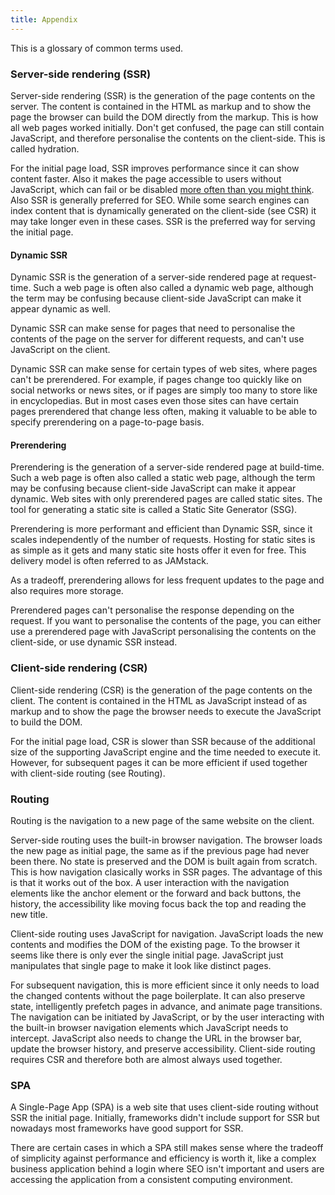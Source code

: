 ```yaml
---
title: Appendix
--- 
```


This is a glossary of common terms used.

### Server-side rendering (SSR)

Server-side rendering (SSR) is the generation of the page contents on the server. The content is contained in the HTML as markup and to show the page the browser can build the DOM directly from the markup. This is how all web pages worked initially. Don't get confused, the page can still contain JavaScript, and therefore personalise the contents on the client-side. This is called hydration.

For the initial page load, SSR improves performance since it can show content faster. Also it makes the page accessible to users without JavaScript, which can fail or be disabled [more often than you might think](https://kryogenix.org/code/browser/everyonehasjs.html). Also SSR is generally preferred for SEO. While some search engines can index content that is dynamically generated on the client-side (see CSR) it may take longer even in these cases. SSR is the preferred way for serving the initial page.

#### Dynamic SSR

Dynamic SSR is the generation of a server-side rendered page at request-time. Such a web page is often also called a dynamic web page, although the term may be confusing because client-side JavaScript can make it appear dynamic as well.

Dynamic SSR can make sense for pages that need to personalise the contents of the page on the server for different requests, and can't use JavaScript on the client.

Dynamic SSR can make sense for certain types of web sites, where pages can't be prerendered. For example, if pages change too quickly like on social networks or news sites, or if pages are simply too many to store like in encyclopedias. But in most cases even those sites can have certain pages prerendered that change less often, making it valuable to be able to specify prerendering on a page-to-page basis.

#### Prerendering

Prerendering is the generation of a server-side rendered page at build-time. Such a web page is often also called a static web page, although the term may be confusing because client-side JavaScript can make it appear dynamic. Web sites with only prerendered pages are called static sites. The tool for generating a static site is called a Static Site Generator (SSG).

Prerendering is more performant and efficient than Dynamic SSR, since it scales independently of the number of requests. Hosting for static sites is as simple as it gets and many static site hosts offer it even for free. This delivery model is often referred to as JAMstack.

As a tradeoff, prerendering allows for less frequent updates to the page and also requires more storage.

Prerendered pages can't personalise the response depending on the request. If you want to personalise the contents of the page, you can either use a prerendered page with JavaScript personalising the contents on the client-side, or use dynamic SSR instead.

### Client-side rendering (CSR)

Client-side rendering (CSR) is the generation of the page contents on the client. The content is contained in the HTML as JavaScript instead of as markup and to show the page the browser needs to execute the JavaScript to build the DOM.

For the initial page load, CSR is slower than SSR because of the additional size of the supporting JavaScript engine and the time needed to execute it. However, for subsequent pages it can be more efficient if used together with client-side routing (see Routing).

### Routing

Routing is the navigation to a new page of the same website on the client.

Server-side routing uses the built-in browser navigation. The browser loads the new page as initial page, the same as if the previous page had never been there. No state is preserved and the DOM is built again from scratch. This is how navigation clasically works in SSR pages. The advantage of this is that it works out of the box. A user interaction with the navigation elements like the anchor element or the forward and back buttons, the history, the accessibility like moving focus back the top and reading the new title.

Client-side routing uses JavaScript for navigation. JavaScript loads the new contents and modifies the DOM of the existing page. To the browser it seems like there is only ever the single initial page. JavaScript just manipulates that single page to make it look like distinct pages.

For subsequent navigation, this is more efficient since it only needs to load the changed contents without the page boilerplate. It can also preserve state, intelligently prefetch pages in advance, and animate page transitions. The navigation can be initiated by JavaScript, or by the user interacting with the built-in browser navigation elements which JavaScript needs to intercept. JavaScript also needs to change the URL in the browser bar, update the browser history, and preserve accessibility. Client-side routing requires CSR and therefore both are almost always used together.

### SPA

A Single-Page App (SPA) is a web site that uses client-side routing without SSR the initial page. Initially, frameworks didn't include support for SSR but nowadays most frameworks have good support for SSR.

There are certain cases in which a SPA still makes sense where the tradeoff of simplicity against performance and efficiency is worth it, like a complex business application behind a login where SEO isn't important and users are accessing the application from a consistent computing environment.
